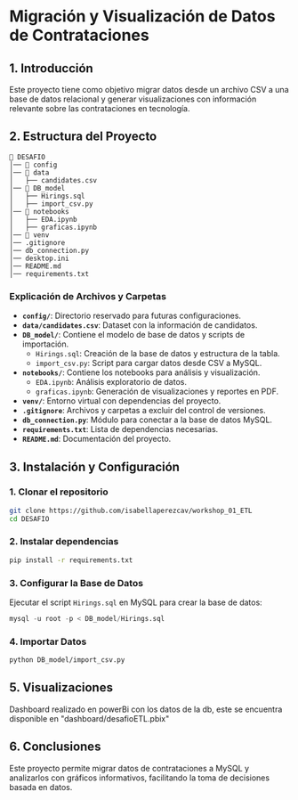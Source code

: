 # **Migración y Visualización de Datos de Contrataciones**

## **1. Introducción**
Este proyecto tiene como objetivo migrar datos desde un archivo CSV a una base de datos relacional y generar visualizaciones con información relevante sobre las contrataciones en tecnología.

## **2. Estructura del Proyecto**

```
📂 DESAFIO
│── 📂 config
│── 📂 data
│   ├── candidates.csv
│── 📂 DB_model
│   ├── Hirings.sql
│   ├── import_csv.py
│── 📂 notebooks
│   ├── EDA.ipynb
│   ├── graficas.ipynb
│── 📂 venv
│── .gitignore
│── db_connection.py
│── desktop.ini
│── README.md
│── requirements.txt
```

### **Explicación de Archivos y Carpetas**
- **`config/`**: Directorio reservado para futuras configuraciones.
- **`data/candidates.csv`**: Dataset con la información de candidatos.
- **`DB_model/`**: Contiene el modelo de base de datos y scripts de importación.
  - `Hirings.sql`: Creación de la base de datos y estructura de la tabla.
  - `import_csv.py`: Script para cargar datos desde CSV a MySQL.
- **`notebooks/`**: Contiene los notebooks para análisis y visualización.
  - `EDA.ipynb`: Análisis exploratorio de datos.
  - `graficas.ipynb`: Generación de visualizaciones y reportes en PDF.
- **`venv/`**: Entorno virtual con dependencias del proyecto.
- **`.gitignore`**: Archivos y carpetas a excluir del control de versiones.
- **`db_connection.py`**: Módulo para conectar a la base de datos MySQL.
- **`requirements.txt`**: Lista de dependencias necesarias.
- **`README.md`**: Documentación del proyecto.

## **3. Instalación y Configuración**

### **1. Clonar el repositorio**
```bash
git clone https://github.com/isabellaperezcav/workshop_01_ETL
cd DESAFIO
```

### **2. Instalar dependencias**
```bash
pip install -r requirements.txt
```

### **3. Configurar la Base de Datos**
Ejecutar el script `Hirings.sql` en MySQL para crear la base de datos:
```sql
mysql -u root -p < DB_model/Hirings.sql
```

### **4. Importar Datos**
```bash
python DB_model/import_csv.py
```

## **5. Visualizaciones**
Dashboard realizado en powerBi con los datos de la db, este se encuentra disponible en "dashboard/desafioETL.pbix"

## **6. Conclusiones**
Este proyecto permite migrar datos de contrataciones a MySQL y analizarlos con gráficos informativos, facilitando la toma de decisiones basada en datos.


